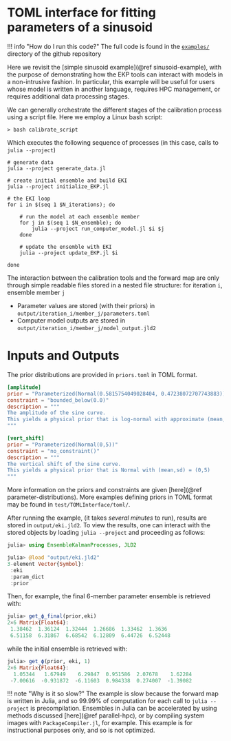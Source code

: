 # TOML interface for fitting parameters of a sinusoid

!!! info "How do I run this code?"
    The full code is found in the [`examples/`](https://github.com/CliMA/EnsembleKalmanProcesses.jl/tree/main/examples) directory of the github repository

Here we revisit the [simple sinusoid example](@ref sinusoid-example), with the purpose of demonstrating how the EKP tools can interact with models in a non-intrusive fashion. In particular, this example will be useful for users whose model is written in another language, requires HPC management, or requires additional data processing stages.

We can generally orchestrate the different stages of the calibration process using a script file. Here we employ a Linux bash script:
```
> bash calibrate_script
```
Which executes the following sequence of processes (in this case, calls to `julia --project`)
```
# generate data
julia --project generate_data.jl 

# create initial ensemble and build EKI
julia --project initialize_EKP.jl 

# the EKI loop
for i in $(seq 1 $N_iterations); do

    # run the model at each ensemble member
    for j in $(seq 1 $N_ensemble); do
        julia --project run_computer_model.jl $i $j
    done

    # update the ensemble with EKI
    julia --project update_EKP.jl $i
    
done
```
The interaction between the calibration tools and the forward map are only through simple readable files stored in a nested file structure: for iteration `i`, ensemble member `j`
- Parameter values are stored (with their priors) in `output/iteration_i/member_j/parameters.toml`
- Computer model outputs are stored in `output/iteration_i/member_j/model_output.jld2`

# Inputs and Outputs

The prior distributions are provided in `priors.toml` in TOML format.
```toml
[amplitude]
prior = "Parameterized(Normal(0.5815754049028404, 0.47238072707743883))"
constraint = "bounded_below(0.0)"
description = """
The amplitude of the sine curve.
This yields a physical prior that is log-normal with approximate (mean,sd) = (2,1)
"""

[vert_shift]
prior = "Parameterized(Normal(0,5))"
constraint = "no_constraint()"
description = """
The vertical shift of the sine curve.
This yields a physical prior that is Normal with (mean,sd) = (0,5)
"""
```
More information on the priors and constraints are given [here](@ref parameter-distributions). More examples defining priors in TOML format may be found in `test/TOMLInterface/toml/`.

After running the example, (it takes *several minutes* to run), results are stored in `output/eki.jld2`. To view the results, one can interact with the stored objects by loading `julia --project` and proceeding as follows:
```julia
julia> using EnsembleKalmanProcesses, JLD2

julia> @load "output/eki.jld2"
3-element Vector{Symbol}:
 :eki
 :param_dict
 :prior
```
Then, for example, the final 6-member parameter ensemble is retrieved with:
```julia
julia> get_ϕ_final(prior,eki)
2×6 Matrix{Float64}:
 1.38462  1.36124  1.32444  1.26686  1.33462  1.3636
 6.51158  6.31867  6.68542  6.12809  6.44726  6.52448
```
while the initial ensemble is retrieved with:
```julia
julia> get_ϕ(prior, eki, 1)
2×6 Matrix{Float64}:
  1.05344   1.67949    6.29847  0.951586  2.07678    1.62284
 -7.00616  -0.931872  -6.11603  0.984338  0.274007  -1.39082
```

!!! note "Why is it so slow?"
    The example is slow because the forward map is written in Julia, and so 99.99% of computation for each call to `julia --project` is precompilation. Ensembles in Julia can be accelerated by using methods discussed [here](@ref parallel-hpc), or by compiling system images with `PackageCompiler.jl`, for example. This example is for instructional purposes only, and so is not optimized.